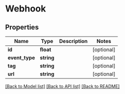 # Webhook

## Properties
Name | Type | Description | Notes
------------ | ------------- | ------------- | -------------
**id** | **float** |  | [optional] 
**event_type** | **string** |  | [optional] 
**tag** | **string** |  | [optional] 
**url** | **string** |  | [optional] 

[[Back to Model list]](../../README.md#documentation-for-models) [[Back to API list]](../../README.md#documentation-for-api-endpoints) [[Back to README]](../../README.md)

